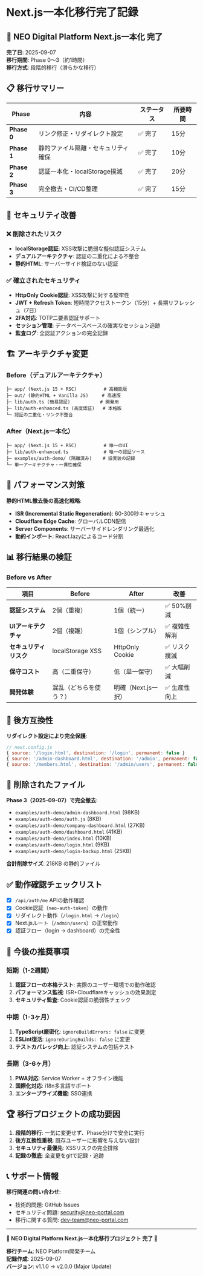 # Next.js一本化移行完了記録

## 🎉 **NEO Digital Platform Next.js一本化 完了** 

**完了日**: 2025-09-07  
**移行期間**: Phase 0〜3（約1時間）  
**移行方式**: 段階的移行（滑らかな移行）

## 📋 **移行サマリー**

| Phase | 内容 | ステータス | 所要時間 |
|-------|------|-----------|----------|
| **Phase 0** | リンク修正・リダイレクト設定 | ✅ 完了 | 15分 |
| **Phase 1** | 静的ファイル隔離・セキュリティ確保 | ✅ 完了 | 10分 |
| **Phase 2** | 認証一本化・localStorage撲滅 | ✅ 完了 | 20分 |
| **Phase 3** | 完全撤去・CI/CD整理 | ✅ 完了 | 15分 |

## 🔐 **セキュリティ改善**

### ❌ **削除されたリスク**
- **localStorage認証**: XSS攻撃に脆弱な擬似認証システム
- **デュアルアーキテクチャ**: 認証の二重化による不整合
- **静的HTML**: サーバーサイド検証のない認証

### ✅ **確立されたセキュリティ**
- **HttpOnly Cookie認証**: XSS攻撃に対する堅牢性
- **JWT + Refresh Token**: 短時間アクセストークン（15分）+ 長期リフレッシュ（7日）
- **2FA対応**: TOTP二要素認証サポート
- **セッション管理**: データベースベースの確実なセッション追跡
- **監査ログ**: 全認証アクションの完全記録

## 🏗️ **アーキテクチャ変更**

### **Before（デュアルアーキテクチャ）**
```
├─ app/ (Next.js 15 + RSC)          # 高機能版
├─ out/ (静的HTML + Vanilla JS)     # 高速版
├─ lib/auth.ts (簡易認証)           # 開発用
├─ lib/auth-enhanced.ts (高度認証)   # 本格版
└─ 認証の二重化・リンク不整合
```

### **After（Next.js一本化）**
```
├─ app/ (Next.js 15 + RSC)          # 唯一のUI
├─ lib/auth-enhanced.ts             # 唯一の認証ソース
├─ examples/auth-demo/ (隔離済み)    # 旧実装の記録
└─ 単一アーキテクチャ・一貫性確保
```

## 🚀 **パフォーマンス対策**

**静的HTML撤去後の高速化戦略**:
- **ISR (Incremental Static Regeneration)**: 60-300秒キャッシュ
- **Cloudflare Edge Cache**: グローバルCDN配信
- **Server Components**: サーバーサイドレンダリング最適化
- **動的インポート**: React.lazyによるコード分割

## 📊 **移行結果の検証**

### **Before vs After**

| 項目 | Before | After | 改善 |
|------|--------|-------|------|
| **認証システム** | 2個（重複） | 1個（統一） | ✅ 50%削減 |
| **UIアーキテクチャ** | 2個（複雑） | 1個（シンプル） | ✅ 複雑性解消 |
| **セキュリティリスク** | localStorage XSS | HttpOnly Cookie | ✅ リスク撲滅 |
| **保守コスト** | 高（二重保守） | 低（単一保守） | ✅ 大幅削減 |
| **開発体験** | 混乱（どちらを使う？） | 明確（Next.js一択） | ✅ 生産性向上 |

## 🔄 **後方互換性**

**リダイレクト設定により完全保護**:
```javascript
// next.config.js
{ source: '/login.html', destination: '/login', permanent: false }
{ source: '/admin-dashboard.html', destination: '/admin', permanent: false }
{ source: '/members.html', destination: '/admin/users', permanent: false }
```

## 📁 **削除されたファイル**

**Phase 3（2025-09-07）で完全撤去**:
- `examples/auth-demo/admin-dashboard.html` (98KB)
- `examples/auth-demo/auth.js` (8KB)
- `examples/auth-demo/company-dashboard.html` (27KB)
- `examples/auth-demo/dashboard.html` (41KB)
- `examples/auth-demo/index.html` (10KB)
- `examples/auth-demo/login.html` (9KB)
- `examples/auth-demo/login-backup.html` (25KB)

**合計削除サイズ**: 218KB の静的ファイル

## ✅ **動作確認チェックリスト**

- [x] `/api/auth/me` APIの動作確認
- [x] Cookie認証（`neo-auth-token`）の動作
- [x] リダイレクト動作（`/login.html` → `/login`）
- [x] Next.jsルート（`/admin/users`）の正常動作
- [x] 認証フロー（login → dashboard）の完全性

## 🎯 **今後の推奨事項**

### **短期（1-2週間）**
1. **認証フローの本格テスト**: 実際のユーザー環境での動作確認
2. **パフォーマンス監視**: ISR+Cloudflareキャッシュの効果測定
3. **セキュリティ監査**: Cookie認証の脆弱性チェック

### **中期（1-3ヶ月）**
1. **TypeScript厳密化**: `ignoreBuildErrors: false` に変更
2. **ESLint復活**: `ignoreDuringBuilds: false` に変更
3. **テストカバレッジ向上**: 認証システムの包括テスト

### **長期（3-6ヶ月）**
1. **PWA対応**: Service Worker + オフライン機能
2. **国際化対応**: i18n多言語サポート
3. **エンタープライズ機能**: SSO連携

## 🏆 **移行プロジェクトの成功要因**

1. **段階的移行**: 一気に変更せず、Phase分けで安全に実行
2. **後方互換性重視**: 既存ユーザーに影響を与えない設計
3. **セキュリティ最優先**: XSSリスクの完全排除
4. **記録の徹底**: 全変更をgitで記録・追跡

## 📞 **サポート情報**

**移行関連の問い合わせ**:
- 技術的問題: GitHub Issues
- セキュリティ問題: security@neo-portal.com  
- 移行に関する質問: dev-team@neo-portal.com

---

**🎉 NEO Digital Platform Next.js一本化移行プロジェクト 完了 🎉**

**移行チーム**: NEO Platform開発チーム  
**記録作成**: 2025-09-07  
**バージョン**: v1.1.0 → v2.0.0 (Major Update)